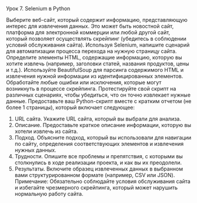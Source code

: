 Урок 7. Selenium в Python


Выберите веб-сайт, который содержит информацию, представляющую интерес для извлечения данных.
Это может быть новостной сайт, платформа для электронной коммерции или любой другой сайт, который позволяет осуществлять скрейпинг
(убедитесь в соблюдении условий обслуживания сайта).
Используя Selenium, напишите сценарий для автоматизации процесса перехода на нужную страницу сайта.
Определите элементы HTML, содержащие информацию, которую вы хотите извлечь (например, заголовки статей, названия продуктов, цены и т.д.).
Используйте BeautifulSoup для парсинга содержимого HTML и извлечения нужной информации из идентифицированных элементов.
Обработайте любые ошибки или исключения, которые могут возникнуть в процессе скрейпинга.
Протестируйте свой скрипт на различных сценариях, чтобы убедиться, что он точно извлекает нужные данные.
Предоставьте ваш Python-скрипт вместе с кратким отчетом (не более 1 страницы), который включает следующее:
1. URL сайта. Укажите URL сайта, который вы выбрали для анализа.
2. Описание. Предоставьте краткое описание информации, которую вы хотели извлечь из сайта.
3. Подход. Объясните подход, который вы использовали для навигации по сайту, определения соответствующих элементов и извлечения нужных данных.
4. Трудности. Опишите все проблемы и препятствия, с которыми вы столкнулись в ходе реализации проекта, и как вы их преодолели.
5. Результаты. Включите образец извлеченных данных в выбранном вами структурированном формате (например, CSV или JSON). 
Примечание: Обязательно соблюдайте условия обслуживания сайта и избегайте чрезмерного скрейпинга, который может нарушить нормальную работу сайта.
